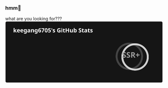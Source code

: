 ### hmm🤨
what are you looking for???   
![](https://raw.githubusercontent.com/keegang6705/keegang6705/main/gitstats.svg)

